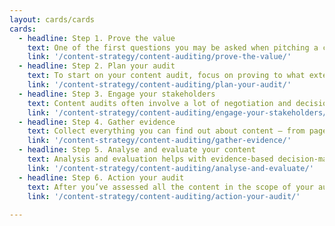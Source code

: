 ```yaml
---
layout: cards/cards
cards:
  - headline: Step 1. Prove the value
    text: One of the first questions you may be asked when pitching a content audit project, is what the return on investment will be.
    link: '/content-strategy/content-auditing/prove-the-value/'
  - headline: Step 2. Plan your audit
    text: To start on your content audit, focus on proving to what extent each website or application is still fulfilling its purpose, think about a high-level goal to aim for and why you are doing the work.
    link: '/content-strategy/content-auditing/plan-your-audit/'
  - headline: Step 3. Engage your stakeholders
    text: Content audits often involve a lot of negotiation and decisions. You’ll need to work hard to maintain  relationships along the way.
    link: '/content-strategy/content-auditing/engage-your-stakeholders/'
  - headline: Step 4. Gather evidence
    text: Collect everything you can find out about content – from pages and assets through to content types, content owners, users and metadata.
    link: '/content-strategy/content-auditing/gather-evidence/'
  - headline: Step 5. Analyse and evaluate your content
    text: Analysis and evaluation helps with evidence-based decision-making and is useful when talking with content owners and stakeholders.
    link: '/content-strategy/content-auditing/analyse-and-evaluate/'
  - headline: Step 6. Action your audit
    text: After you’ve assessed all the content in the scope of your audit, you will need to report on your findings to get stakeholder support to action the data.
    link: '/content-strategy/content-auditing/action-your-audit/'
 
---
```

